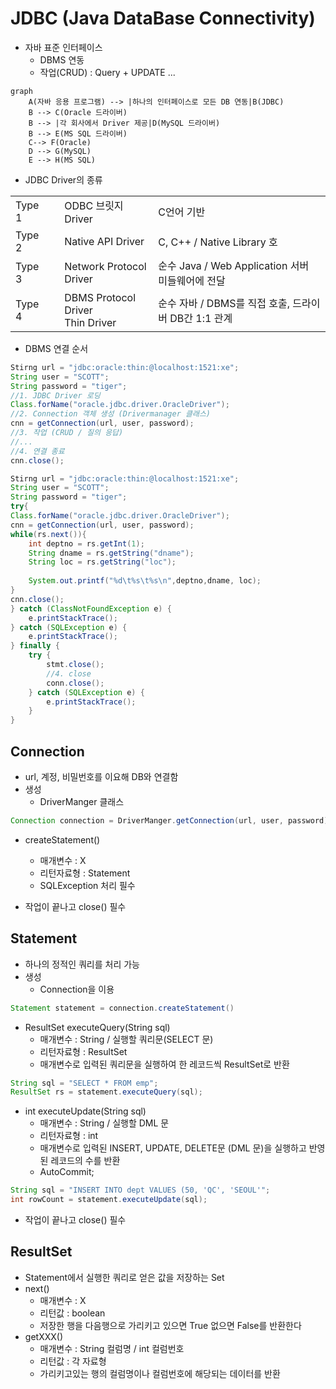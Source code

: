 # JDBC (Java DataBase Connectivity)

* 자바 표준 인터페이스
  * DBMS 연동 
  * 작업(CRUD) : Query + UPDATE ...

```mermaid
graph
    A(자바 응용 프로그램) --> |하나의 인터페이스로 모든 DB 연동|B(JDBC)
    B --> C(Oracle 드라이버)
    B --> |각 회사에서 Driver 제공|D(MySQL 드라이버)
    B --> E(MS SQL 드라이버)
    C--> F(Oracle)
    D --> G(MySQL)
    E --> H(MS SQL)
```

* JDBC Driver의 종류
<table>
    <tr>
        <td>Type 1<td/>
        <td>ODBC 브릿지 Driver</td>
        <td>C언어 기반</td>
    </tr>
    <tr>
        <td>Type 2<td/>
        <td>Native API Driver</td>
        <td>C, C++ / Native Library 호</td>
    </tr>
    <tr>
        <td>Type 3<td/>
        <td>Network Protocol Driver</td>
        <td>순수 Java / Web Application 서버 미들웨어에 전달</td>
    </tr>
    <tr>
        <td>Type 4<td/>
        <td>DBMS Protocol Driver<br>Thin Driver</td>
        <td>순수 자바 / DBMS를 직접 호출, 드라이버 DB간 1:1 관계</td>
    </tr>
</table>


* DBMS 연결 순서
```java
Stirng url = "jdbc:oracle:thin:@localhost:1521:xe";
String user = "SCOTT";
String password = "tiger";
//1. JDBC Driver 로딩
Class.forName("oracle.jdbc.driver.OracleDriver");
//2. Connection 객체 생성 (Drivermanager 클래스)
cnn = getConnection(url, user, password);
//3. 작업 (CRUD / 질의 응답)
//...
//4. 연결 종료
cnn.close();
```



```java
Stirng url = "jdbc:oracle:thin:@localhost:1521:xe";
String user = "SCOTT";
String password = "tiger";
try{
Class.forName("oracle.jdbc.driver.OracleDriver");
cnn = getConnection(url, user, password);
while(rs.next()){
    int deptno = rs.getInt(1);
    String dname = rs.getString("dname");
    String loc = rs.getString("loc");
    
    System.out.printf("%d\t%s\t%s\n",deptno,dname, loc);			
}
cnn.close();
} catch (ClassNotFoundException e) {
    e.printStackTrace();
} catch (SQLException e) {
    e.printStackTrace();
} finally {
    try {
        stmt.close();
        //4. close
        conn.close();	
    } catch (SQLException e) {
        e.printStackTrace();
    }		
}
```
## Connection
* url, 계정, 비밀번호를 이요해 DB와 연결함
* 생성
    * DriverManger 클래스
```java
Connection connection = DriverManger.getConnection(url, user, password);
```
* createStatement()
  * 매개변수 : X
  * 리턴자료형 : Statement
  * SQLException 처리 필수

* 작업이 끝나고 close() 필수

## Statement
* 하나의 정적인 쿼리를 처리 가능
* 생성
  * Connection을 이용
```java
Statement statement = connection.createStatement()
```
* ResultSet executeQuery(String sql)
    * 매개변수 : String / 실행할 쿼리문(SELECT 문)
    * 리턴자료형 : ResultSet 
    * 매개변수로 입력된 쿼리문을 실행하여 한 레코드씩 ResultSet로 반환

```java
String sql = "SELECT * FROM emp";
ResultSet rs = statement.executeQuery(sql);
```

* int executeUpdate(String sql)
  * 매개변수 : String / 실행할 DML 문
  * 리턴자료형 : int
  * 매개변수로 입력된 INSERT, UPDATE, DELETE문 (DML 문)을 실행하고 반영된 레코드의 수를 반환
  * AutoCommit;
```java
String sql = "INSERT INTO dept VALUES (50, 'QC', 'SEOUL'";
int rowCount = statement.executeUpdate(sql);
```
* 작업이 끝나고 close() 필수

## ResultSet
* Statement에서 실행한 쿼리로 얻은 값을 저장하는 Set 
* next()
  * 매개변수 : X
  * 리턴값 : boolean
  * 저장한 행을 다음행으로 가리키고 있으면 True 없으면 False를 반환한다
* getXXX()
  * 매개변수 : String 컬럼명 / int 컬럼번호
  * 리턴값 : 각 자료형
  * 가리키고있는 행의 컬럼명이나 컬럼번호에 해당되는 데이터를 반환
